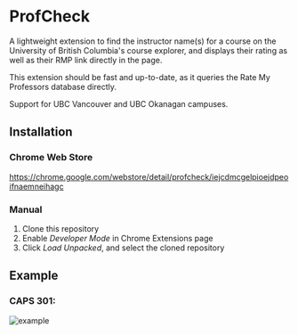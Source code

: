 # ProfCheck

A lightweight extension to find the instructor name(s) for a course on the University of British Columbia's course explorer, and displays their rating as well as their RMP link directly in the page.

This extension should be fast and up-to-date, as it queries the Rate My Professors database directly.

Support for UBC Vancouver and UBC Okanagan campuses.

## Installation

### Chrome Web Store

https://chrome.google.com/webstore/detail/profcheck/iejcdmcgelpioejdpeoifnaemneihagc

### Manual

1. Clone this repository
1. Enable *Developer Mode* in Chrome Extensions page
2. Click *Load Unpacked*, and select the cloned repository

## Example

### CAPS 301:

![example](https://i.imgur.com/6HgKHsd.png)
